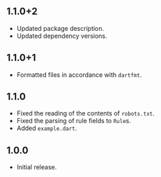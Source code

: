 ## 1.1.0+2

- Updated package description.
- Updated dependency versions.

## 1.1.0+1

- Formatted files in accordance with `dartfmt`.

## 1.1.0

- Fixed the reading of the contents of `robots.txt`.
- Fixed the parsing of rule fields to `Rule`s.
- Added `example.dart`.

## 1.0.0

- Initial release.
